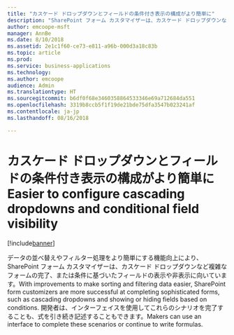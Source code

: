 ```yaml
---
title: "カスケード ドロップダウンとフィールドの条件付き表示の構成がより簡単に"
description: "SharePoint フォーム カスタマイザーは、カスケード ドロップダウンなど複雑なフォーム シナリオの完了、または条件に基づいたフィールドの表示や非表示に向いています。"
author: emcoope-msft
manager: AnnBe
ms.date: 8/10/2018
ms.assetid: 2e1c1f60-ce73-e811-a96b-000d3a18c83b
ms.topic: article
ms.prod: 
ms.service: business-applications
ms.technology: 
ms.author: emcoope
audience: Admin
ms.translationtype: HT
ms.sourcegitcommit: b6df0f68e3460358864533346e69a712684da551
ms.openlocfilehash: 3319b8ccb5f1f19de21bde75dfa3547b023241af
ms.contentlocale: ja-jp
ms.lasthandoff: 08/16/2018

---
```

# <a name="easier-to-configure-cascading-dropdowns-and-conditional-field-visibility"></a><span data-ttu-id="137fa-103">カスケード ドロップダウンとフィールドの条件付き表示の構成がより簡単に</span><span class="sxs-lookup"><span data-stu-id="137fa-103">Easier to configure cascading dropdowns and conditional field visibility</span></span>


[!include[banner](../../includes/banner.md)]

<span data-ttu-id="137fa-104">データの並べ替えやフィルター処理をより簡単にする機能向上により、SharePoint フォーム カスタマイザーは、カスケード ドロップダウンなど複雑なフォームの完了、または条件に基づいたフィールドの表示や非表示に向いています。</span><span class="sxs-lookup"><span data-stu-id="137fa-104">With improvements to make sorting and filtering data easier, SharePoint form customizers are more successful at completing sophisticated forms, such as cascading dropdowns and showing or hiding fields based on conditions.</span></span> <span data-ttu-id="137fa-105">開発者は、インターフェイスを使用してこれらのシナリオを完了することも、式を引き続き記述することもできます。</span><span class="sxs-lookup"><span data-stu-id="137fa-105">Makers can use an interface to complete these scenarios or continue to write formulas.</span></span>

